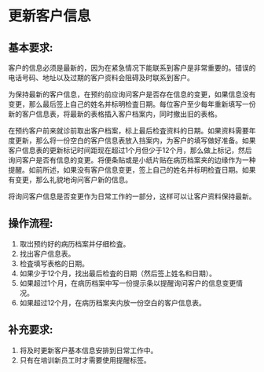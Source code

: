 # 更新客户信息

## 基本要求:

客户的信息必须是最新的，因为在紧急情况下能联系到客户是非常重要的。错误的电话号码、地址以及过期的客户资料会阻碍及时联系到客户。

为保持最新的客户信息，在预约前应询问客户是否存在信息的变更，如果信息没有变更，那么最后签上自己的姓名并标明检査日期。每位客户至少每年重新填写一份新的客户信息表，将最新的表格插入客户档案内，同时撤出旧的表格。

在预约客户前来就诊前取出客户档案，标上最后检査资料的日期。如果资料需要年度更新，那么将一份空白的客户信息表放入挡案内，为客户的填写做好准备。如果客户信息表的更新标记时间距现在超过1个月但少于12个月，那么做上标记，然后询问客户是否有信息的变更。将便条贴或是小纸片贴在病历档案夹的边缘作为一种提醒。如前所述，如果没有客户信息变更，签上自己的姓名并标明检査日期。如果有变更，那么礼貌地询问客户新的信息。

将询问客户信息是否变更作为日常工作的一部分，这样可以让客户资料保持最新。


## 操作流程:

1. 取岀预约好的病历档案并仔细检査。
2. 找出客户信息表。
3. 检査填写表格的日期。
4. 如果少于12个月，找出最后检査的日期（然后签上姓名和日期）。
5. 如果超过1个月，在病历档案中写一份提示条以提醒询问客户的信息变更情况。
6. 如果超过12个月，在病历档案夹内放一份空白的客户信息表。

## 补充要求:

1. 将及时更新客户基本信息安排到日常工作中。
2. 只有在培训新员工时才需要使用提醒标签。